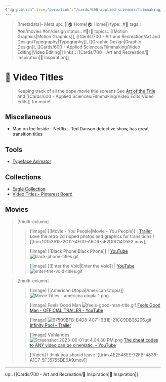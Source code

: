 ```yaml
---
{"dg-publish":true,"permalink":"/cards/600-applied-sciences/filmmaking/video-titles/"}
---
```


> [!metadata]- Meta
> up:: [[🏠 Home\|🏠 Home]]
> type::  #📝 
> tags::  #on/movies #on/design 
> status:: #📝/🌱 
> topics:: [[Motion Graphics\|Motion Graphics]], [[Cards/700 - Art and Recreation/Art and Design/Typography\|Typography]], [[Graphic Design\|Graphic Design]], [[Cards/600 - Applied Sciences/Filmmaking/Video Editing\|Video Editing]]
> links:: [[Cards/700 - Art and Recreation/🎨 Inspiration\|🎨 Inspiration]]


# 🎥 Video Titles
> Keeping track of all the dope movie title screens 
> See [Art of the Title](https://www.artofthetitle.com/) and [[Cards/600 - Applied Sciences/Filmmaking/Video Edits\|Video Edits]] for more!

## Miscellaneous
- Man on the Inside - Netflix - Ted Danson detective show, has great transition titles

## Tools
- [Typeface Animator](https://www.typefaceanimator.com/)


## Collections
- [Eagle Collection](eagle://smart-folder/KWDKGCU93KHO4)
- [Video Titles - Pinterest Board](https://pin.it/7qOugY3)


## Movies

> [!multi-column]
> > [!image] [[Movie - You People\|Movie - You People]] |  [Trailer](https://youtu.be/pCMHc-IFAB0)
> > Love the retro 2d ripped photos and graphics for transitions
> > ![[trim.1D152A15-2C12-4E0D-A6D6-5F2D0C14D5E2.mov]]
> 
> > [!image] [[Black Phone\|Black Phone]] |  [YouTube](https://youtu.be/K64pgOhvd0E)
> > ![black-phone-titles.gif](/img/user/Extras/Attachments/black-phone-titles.gif)
>  
> > [!image] [[Enter the Void\|Enter the Void]] | [YouTube](https://www.youtube.com/watch?v=U-TeW3ezLKc)
> > ![enter-the-void-titles.gif](/img/user/Extras/Attachments/enter-the-void-titles.gif)

> [!multi-column]
> > [!image] [[American Utopia\|American Utopia]]
> > ![Movie Titles - americna utopia 1.png](/img/user/Extras/Attachments/Movie%20Titles%20-%20americna%20utopia%201.png)
> 
> > [!image] Feels Good Man
> > ![feels-good-man-title.gif](/img/user/Extras/Attachments/feels-good-man-title.gif)
> > [Feels Good Man - OFFICIAL TRAILER - YouTube](https://www.youtube.com/watch?v=97akfYZv28I)
>
> > [!image]
> > ![97599BFB-E4D8-4071-9B1E-21CC9DB05206.gif](/img/user/Extras/Attachments/97599BFB-E4D8-4071-9B1E-21CC9DB05206.gif)
> > [Infinity Pool - Trailer](https://youtu.be/PVnIMvVEkrA)
>
>> [!image] Vuhlandes
> > ![Screenshot 2023-06-01 at 4.04.30 PM.png](/img/user/Extras/Attachments/Screenshot%202023-06-01%20at%204.04.30%20PM.png)
> > [The cheat codes to ANY video can be cinematic. - YouTube](https://www.youtube.com/watch?v=tszx4NTH1kA)
>
> > [!Video] I think you should leave
> > ![[trim.4E2548EE-72F8-4838-A1C7-5F35755DE6A9.mov]]

---

up:: [[Cards/700 - Art and Recreation/🎨 Inspiration\|🎨 Inspiration]]
